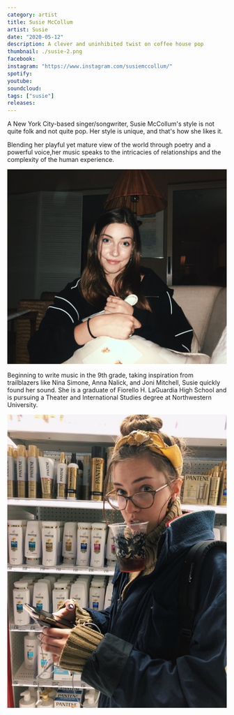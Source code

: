 ```yaml
---
category: artist
title: Susie McCollum
artist: Susie
date: "2020-05-12"
description: A clever and uninhibited twist on coffee house pop
thumbnail: ./susie-2.png
facebook:
instagram: "https://www.instagram.com/susiemccollum/"
spotify:
youtube:
soundcloud:
tags: ["susie"]
releases:
---
```


A New York City-based singer/songwriter, Susie McCollum's style is not quite folk and not quite pop. Her style is unique, and that's how she likes it.

Blending her playful yet mature view of the world through poetry and a powerful voice,her music speaks to the intricacies of relationships and the complexity of the human experience.

![Susie](./susie-1.jpg)

Beginning to write music in the 9th grade, taking inspiration from trailblazers like Nina Simone, Anna Nalick, and Joni Mitchell, Susie quickly found her sound. She is a graduate of Fiorello H. LaGuardia High School and is pursuing a Theater and International Studies degree at Northwestern University.

![Susie](./susie-3.jpg)
